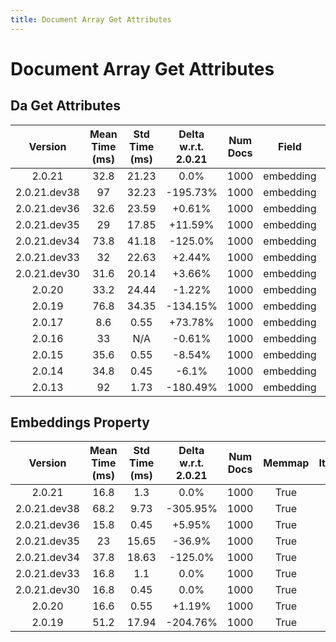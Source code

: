 ```yaml
---
title: Document Array Get Attributes
---
```

# Document Array Get Attributes

## Da Get Attributes

| Version | Mean Time (ms) | Std Time (ms) | Delta w.r.t. 2.0.21 | Num Docs | Field | Memmap | Iterations |
| :---: | :---: | :---: | :---: | :---: | :---: | :---: | :---: |
| 2.0.21 | 32.8 | 21.23 | 0.0% | 1000 | embedding | True | 5 |
| 2.0.21.dev38 | 97 | 32.23 | -195.73% | 1000 | embedding | True | 5 |
| 2.0.21.dev36 | 32.6 | 23.59 | +0.61% | 1000 | embedding | True | 5 |
| 2.0.21.dev35 | 29 | 17.85 | +11.59% | 1000 | embedding | True | 5 |
| 2.0.21.dev34 | 73.8 | 41.18 | -125.0% | 1000 | embedding | True | 5 |
| 2.0.21.dev33 | 32 | 22.63 | +2.44% | 1000 | embedding | True | 5 |
| 2.0.21.dev30 | 31.6 | 20.14 | +3.66% | 1000 | embedding | True | 5 |
| 2.0.20 | 33.2 | 24.44 | -1.22% | 1000 | embedding | True | 5 |
| 2.0.19 | 76.8 | 34.35 | -134.15% | 1000 | embedding | True | 5 |
| 2.0.17 | 8.6 | 0.55 | +73.78% | 1000 | embedding | True | 5 |
| 2.0.16 | 33 | N/A | -0.61% | 1000 | embedding | True | 5 |
| 2.0.15 | 35.6 | 0.55 | -8.54% | 1000 | embedding | True | 5 |
| 2.0.14 | 34.8 | 0.45 | -6.1% | 1000 | embedding | True | 5 |
| 2.0.13 | 92 | 1.73 | -180.49% | 1000 | embedding | True | 5 |
## Embeddings Property

| Version | Mean Time (ms) | Std Time (ms) | Delta w.r.t. 2.0.21 | Num Docs | Memmap | Iterations |
| :---: | :---: | :---: | :---: | :---: | :---: | :---: |
| 2.0.21 | 16.8 | 1.3 | 0.0% | 1000 | True | 5 |
| 2.0.21.dev38 | 68.2 | 9.73 | -305.95% | 1000 | True | 5 |
| 2.0.21.dev36 | 15.8 | 0.45 | +5.95% | 1000 | True | 5 |
| 2.0.21.dev35 | 23 | 15.65 | -36.9% | 1000 | True | 5 |
| 2.0.21.dev34 | 37.8 | 18.63 | -125.0% | 1000 | True | 5 |
| 2.0.21.dev33 | 16.8 | 1.1 | 0.0% | 1000 | True | 5 |
| 2.0.21.dev30 | 16.8 | 0.45 | 0.0% | 1000 | True | 5 |
| 2.0.20 | 16.6 | 0.55 | +1.19% | 1000 | True | 5 |
| 2.0.19 | 51.2 | 17.94 | -204.76% | 1000 | True | 5 |
